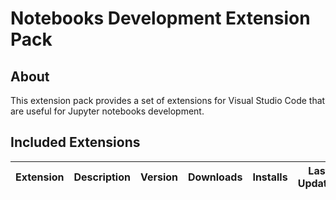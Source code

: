 # Notebooks Development Extension Pack

## About

This extension pack provides a set of extensions for Visual Studio Code that are useful for Jupyter notebooks development.

## Included Extensions

| Extension | Description | Version | Downloads | Installs | Last Updated |
| --------- | ----------- | ------- | --------- | -------- | ------------ |
<!-- EXTENSIONS -->
